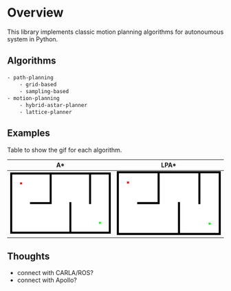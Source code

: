 # Overview
This library implements classic motion planning algorithms for autonoumous system in Python.


## Algorithms

```text
- path-planning
    - grid-based
    - sampling-based
- motion-planning
    - hybrid-astar-planner
    - lattice-planner
```

## Examples

Table to show the gif for each algorithm.

| A* | LPA* |
|:---:|:---:|
|![astar](https://github.com/YangyangFu/motion-planning-python/blob/main/path-planning/figs/astar.gif)|![lpastar](https://github.com/YangyangFu/motion-planning-python/blob/main/path-planning/figs/lpastar.gif)|


## Thoughts
- connect with CARLA/ROS?
- connect with Apollo?
